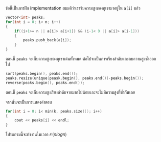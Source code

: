 ข้อนี้เป็นการฝึก implementation สมมติว่าเรารับความสูงของภูเขามาอยู่ใน `a[i]` แล้ว

```cpp
vector<int> peaks;
for(int i = 0; i< n; i++)
{
    if((i+1>= n || a[i]> a[i+1]) && (i-1< 0 || a[i]> a[i-1]))
    {
        peaks.push_back(a[i]);
    }
}
```
ตอนนี้ `peaks` จะเก็บความสูงของภูเขาเด่นทั้งหมด ต่อไปจะเป็นการเรียงลำดับและลบความสูงซ้ำออกไป

```cpp
sort(peaks.begin(), peaks.end());
peaks.resize(unique(peask.begin(), peaks.end())-peaks.begin());
reverse(peaks.begin(), peaks.end());
```

ตอนนี้ `peaks` จะเก็บความสูงเรียงลำดับจากมากไปน้อยและจะไม่มีความสูงที่ซ้ำกันเลย

จากนั้นจะเป็นการแสดงคำตอบ

```cpp
for(int i = 0; i< min(k, peaks.size()); i++)
{
    cout << peaks[i] << endl;
}
```

โปรแกรมนี้จะทำงานในเวลา $\mathcal{O}(nlogn)$